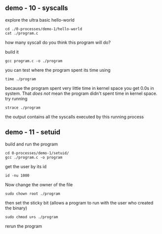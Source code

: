## demo - 10 -  syscalls

explore the ultra basic hello-world

```
cd ./0-processes/demo-1/hello-world
cat ./program.c
```

how many syscall do you think this program will do?

build it

```
gcc program.c -o ./program
```

you can test where the program spent its time using

```
time ./program
```

because the program spent very little time in kernel space you get 0.0s in system. That *does not* mean the program didn't spent time in kernel space. try running

```
strace ./program
```

the output contains all the syscalls executed by this running process



## demo - 11 - setuid

build and run the program

```
cd 0-processes/demo-1/setuid/
gcc ./program.c -o program
```

get the user by its id

```
id -nu 1000
```


Now change the owner of the file
```
sudo chown root ./program
```

then set the sticky bit (allows a program to run with the user who created the binary)

```
sudo chmod u+s ./program
```

rerun the program



